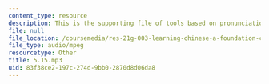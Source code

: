 ```yaml
---
content_type: resource
description: This is the supporting file of tools based on pronunciation.
file: null
file_location: /coursemedia/res-21g-003-learning-chinese-a-foundation-course-in-mandarin-spring-2011/83f38ce2197c274d9bb02870d8d06da8_5.15.mp3
file_type: audio/mpeg
resourcetype: Other
title: 5.15.mp3
uid: 83f38ce2-197c-274d-9bb0-2870d8d06da8
---
```


